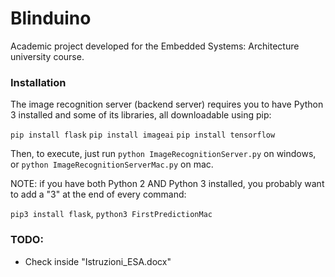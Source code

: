# Blinduino

Academic project developed for the Embedded Systems: Architecture university course.

### Installation

The image recognition server (backend server) requires you to have Python 3 installed and some of its libraries, all downloadable using pip:

`pip install flask`
`pip install imageai`
`pip install tensorflow`

Then, to execute, just run `python ImageRecognitionServer.py` on windows, or `python ImageRecognitionServerMac.py` on mac.

NOTE: if you have both Python 2 AND Python 3 installed, you probably want to add a "3" at the end of every command:

`pip3 install flask`, `python3 FirstPredictionMac`

### TODO:

- Check inside "Istruzioni_ESA.docx"
